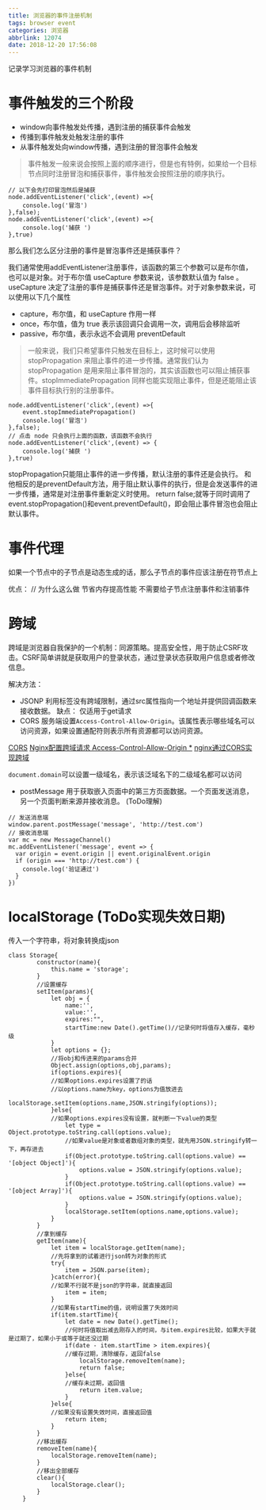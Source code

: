 ```yaml
---
title: 浏览器的事件注册机制
tags: browser event
categories: 浏览器
abbrlink: 12074
date: 2018-12-20 17:56:08
---
```


记录学习浏览器的事件机制

<!-- more -->

# 事件触发的三个阶段

* window向事件触发处传播，遇到注册的捕获事件会触发
* 传播到事件触发处触发注册的事件
* 从事件触发处向window传播，遇到注册的冒泡事件会触发

>事件触发一般来说会按照上面的顺序进行，但是也有特例，如果给一个目标节点同时注册冒泡和捕获事件，事件触发会按照注册的顺序执行。

```
// 以下会先打印冒泡然后是捕获
node.addEventListener('click',(event) =>{
    console.log('冒泡')
},false);
node.addEventListener('click',(event) =>{
    console.log('捕获 ')
},true)
```

那么我们怎么区分注册的事件是冒泡事件还是捕获事件？

我们通常使用addEventListener注册事件，该函数的第三个参数可以是布尔值，也可以是对象。对于布尔值 useCapture 参数来说，该参数默认值为 false 。useCapture 决定了注册的事件是捕获事件还是冒泡事件。对于对象参数来说，可以使用以下几个属性

* capture，布尔值，和 useCapture 作用一样
* once，布尔值，值为 true 表示该回调只会调用一次，调用后会移除监听
* passive，布尔值，表示永远不会调用 preventDefault

>一般来说，我们只希望事件只触发在目标上，这时候可以使用 stopPropagation 来阻止事件的进一步传播。通常我们认为 stopPropagation 是用来阻止事件冒泡的，其实该函数也可以阻止捕获事件。stopImmediatePropagation 同样也能实现阻止事件，但是还能阻止该事件目标执行别的注册事件。

```
node.addEventListener('click',(event) =>{
    event.stopImmediatePropagation()
    console.log('冒泡')
},false);
// 点击 node 只会执行上面的函数，该函数不会执行
node.addEventListener('click',(event) => {
    console.log('捕获 ')
},true)
```

stopPropagation只能阻止事件的进一步传播，默认注册的事件还是会执行。
和他相反的是preventDefault方法，用于阻止默认事件的执行，但是会发送事件的进一步传播，通常是对注册事件重新定义时使用。
return false;就等于同时调用了event.stopPropagation()和event.preventDefault()，即会阻止事件冒泡也会阻止默认事件。

# 事件代理

如果一个节点中的子节点是动态生成的话，那么子节点的事件应该注册在符节点上

优点： // 为什么这么做
节省内存提高性能
不需要给子节点注册事件和注销事件

# 跨域

跨域是浏览器自我保护的一个机制：同源策略。提高安全性，用于防止CSRF攻击。CSRF简单讲就是获取用户的登录状态，通过登录状态获取用户信息或者修改信息。

解决方法：
* JSONP 利用<scrtipt>标签没有跨域限制，通过src属性指向一个地址并提供回调函数来接收数据。
缺点： 仅适用于get请求
* CORS 服务端设置`Access-Control-Allow-Origin`。该属性表示哪些域名可以访问资源，如果设置通配符则表示所有资源都可以访问资源。

[CORS](https://developer.mozilla.org/zh-CN/docs/Web/HTTP/Access_control_CORS)
[Nginx配置跨域请求 Access-Control-Allow-Origin *](https://segmentfault.com/a/1190000012550346?utm_source=tag-newest)
[nginx通过CORS实现跨域](https://www.cnblogs.com/sunmmi/articles/5956554.html)

`document.domain`可以设置一级域名，表示该泛域名下的二级域名都可以访问

* postMessage 用于获取嵌入页面中的第三方页面数据。一个页面发送消息，另一个页面判断来源并接收消息。 (ToDo理解)
```
// 发送消息端
window.parent.postMessage('message', 'http://test.com')
// 接收消息端
var mc = new MessageChannel()
mc.addEventListener('message', event => {
  var origin = event.origin || event.originalEvent.origin
  if (origin === 'http://test.com') {
    console.log('验证通过')
  }
})
```

# localStorage (ToDo实现失效日期)
传入一个字符串，将对象转换成json
```
class Storage{
        constructor(name){
            this.name = 'storage';
        }
        //设置缓存
        setItem(params){
            let obj = {
                name:'',
                value:'',
                expires:"",
                startTime:new Date().getTime()//记录何时将值存入缓存，毫秒级
            }
            let options = {};
            //将obj和传进来的params合并
            Object.assign(options,obj,params);
            if(options.expires){
            //如果options.expires设置了的话
            //以options.name为key，options为值放进去
                localStorage.setItem(options.name,JSON.stringify(options));
            }else{
            //如果options.expires没有设置，就判断一下value的类型
               	let type = Object.prototype.toString.call(options.value);
               	//如果value是对象或者数组对象的类型，就先用JSON.stringify转一下，再存进去
                if(Object.prototype.toString.call(options.value) == '[object Object]'){
                    options.value = JSON.stringify(options.value);
                }
                if(Object.prototype.toString.call(options.value) == '[object Array]'){
                    options.value = JSON.stringify(options.value);
                }
                localStorage.setItem(options.name,options.value);
            }
        }
        //拿到缓存
        getItem(name){
            let item = localStorage.getItem(name);
            //先将拿到的试着进行json转为对象的形式
            try{
                item = JSON.parse(item);
            }catch(error){
            //如果不行就不是json的字符串，就直接返回
                item = item;
            }
            //如果有startTime的值，说明设置了失效时间
            if(item.startTime){
                let date = new Date().getTime();
                //何时将值取出减去刚存入的时间，与item.expires比较，如果大于就是过期了，如果小于或等于就还没过期
                if(date - item.startTime > item.expires){
                //缓存过期，清除缓存，返回false
                    localStorage.removeItem(name);
                    return false;
                }else{
                //缓存未过期，返回值
                    return item.value;
                }
            }else{
            //如果没有设置失效时间，直接返回值
                return item;
            }
        }
        //移出缓存
        removeItem(name){
            localStorage.removeItem(name);
        }
        //移出全部缓存
        clear(){
            localStorage.clear();
        }
    }
```